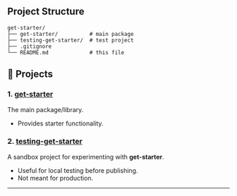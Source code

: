## Project Structure
```
get-starter/
├── get-starter/          # main package
├── testing-get-starter/  # test project
├── .gitignore
└── README.md             # this file
```

## 📂 Projects

### 1. [get-starter](./get-starter)
The main package/library.

- Provides starter functionality.

### 2. [testing-get-starter](./testing-get-starter)
A sandbox project for experimenting with **get-starter**.

- Useful for local testing before publishing.
- Not meant for production.

---